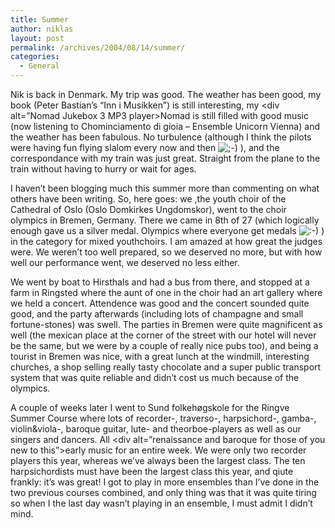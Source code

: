 ```yaml
---
title: Summer
author: niklas
layout: post
permalink: /archives/2004/08/14/summer/
categories:
  - General
---
```

Nik is back in Denmark. My trip was good. The weather has been good, my book (Peter Bastian&#8217;s “Inn i Musikken”) is still interesting, my <div alt=”Nomad Jukebox 3 MP3 player>Nomad</div> 
is still filled with good music (now listening to Chominciamento di gioia – Ensemble Unicorn Vienna) and the weather has been fabulous. No turbulence (although I think the pilots were having fun flying slalom every now and then <img src='http://blog.saers.com/wp-includes/images/smilies/icon_wink.gif' alt=';-)' class='wp-smiley' /> ), and the correspondance with my train was just great. Straight from the plane to the train without having to hurry or wait for ages.

I haven&#8217;t been blogging much this summer more than commenting on what others have been writing. So, here goes: we ,the youth choir of the Cathedral of Oslo (Oslo Domkirkes Ungdomskor), went to the choir olympics in Bremen, Germany. There we came in 8th of 27 (which logically enough gave us a silver medal. Olympics where everyone get medals <img src='http://blog.saers.com/wp-includes/images/smilies/icon_smile.gif' alt=':-)' class='wp-smiley' /> ) in the category for mixed youthchoirs. I am amazed at how great the judges were. We weren&#8217;t too well prepared, so we deserved no more, but with how well our performance went, we deserved no less either.

We went by boat to Hirsthals and had a bus from there, and stopped at a farm in Ringsted where the aunt of one in the choir had an art gallery where we held a concert. Attendence was good and the concert sounded quite good, and the party afterwards (including lots of champagne and small fortune-stones) was swell. The parties in Bremen were quite magnificent as well (the mexican place at the corner of the street with our hotel will never be the same, but we were by a couple of really nice pubs too), and being a tourist in Bremen was nice, with a great lunch at the windmill, interesting churches, a shop selling really tasty chocolate and a super public transport system that was quite reliable and didn&#8217;t cost us much because of the olympics.

A couple of weeks later I went to Sund folkehøgskole for the Ringve Summer Course where lots of recorder-, traverso-, harpsichord-, gamba-, violin&viola-, baroque guitar, lute- and theorboe-players as well as our singers and dancers. All <div alt=”renaissance and baroque for those of you new to this”>early music</div> 
for an entire week. We were only two recorder players this year, whereas we&#8217;ve always been the largest class. The ten harpsichordists must have been the largest class this year, and qiute frankly: it&#8217;s was great! I got to play in more ensembles than I&#8217;ve done in the two previous courses combined, and only thing was that it was quite tiring so when I the last day wasn&#8217;t playing in an ensemble, I must admit I didn&#8217;t mind.